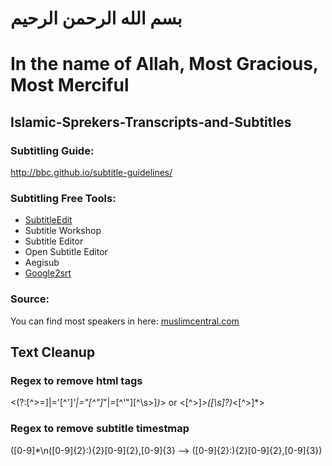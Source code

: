 
# بسم الله الرحمن الرحيم

# In the name of Allah, Most Gracious, Most Merciful

## Islamic-Sprekers-Transcripts-and-Subtitles

### Subtitling Guide: 

http://bbc.github.io/subtitle-guidelines/

### Subtitling Free Tools:
* [SubtitleEdit](https://github.com/SubtitleEdit)
* Subtitle Workshop
* Subtitle Editor
* Open Subtitle Editor
* Aegisub
* [Google2srt](http://google2srt.sourceforge.net/en/)

### Source:
You can find most speakers in here: <a href="muslimcentral.com">muslimcentral.com</a>

## Text Cleanup
### Regex to remove html tags
<(?:[^>=]|='[^']*'|="[^"]*"|=[^'"][^\s>]*)*>
or
<[^>]*>([\s]?)*<[^>]*>
### Regex to remove subtitle timestmap
([0-9]*\n([0-9]{2}:){2}[0-9]{2},[0-9]{3} --> ([0-9]{2}:){2}[0-9]{2},[0-9]{3})